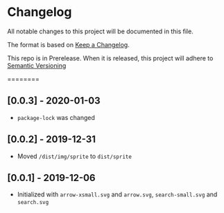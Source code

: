 # Changelog
All notable changes to this project will be documented in this file.

The format is based on [Keep a Changelog](https://keepachangelog.com/en/1.0.0/).

This repo is in Prerelease. When it is released, this project will adhere to [Semantic Versioning](https://semver.org/spec/v2.0.0.html)

========
## [0.0.3] - 2020-01-03 
- `package-lock` was changed

## [0.0.2] - 2019-12-31
- Moved `/dist/img/sprite` to `dist/sprite`

## [0.0.1] - 2019-12-06
- Initialized with `arrow-xsmall.svg` and `arrow.svg`, `search-small.svg` and `search.svg`
